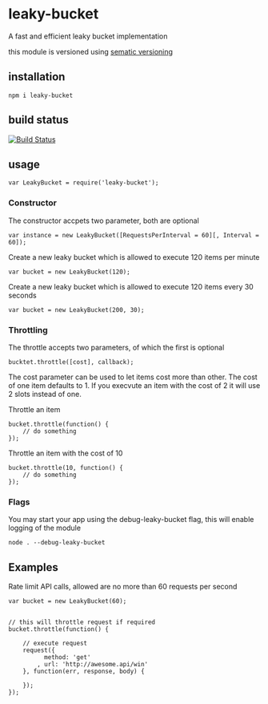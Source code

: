 # leaky-bucket

A fast and efficient leaky bucket implementation

this module is versioned using [sematic versioning](http://semver.org/)

## installation

    npm i leaky-bucket

## build status

[![Build Status](https://travis-ci.org/eventEmitter/leaky-bucket.png?branch=master)](https://travis-ci.org/eventEmitter/leaky-bucket)


## usage

    var LeakyBucket = require('leaky-bucket');


### Constructor

The constructor accpets two parameter, both are optional

    var instance = new LeakyBucket([RequestsPerInterval = 60][, Interval = 60]);


Create a new leaky bucket which is allowed to execute 120 items per minute

    var bucket = new LeakyBucket(120);


Create a new leaky bucket which is allowed to execute 120 items every 30 seconds

    var bucket = new LeakyBucket(200, 30);



### Throttling

The throttle accepts two parameters, of which the first is optional

    bucktet.throttle([cost], callback);

The cost parameter can be used to let items cost more than other. The cost of one item defaults to 1. If you execvute an item with the cost of 2 it will use 2 slots instead of one.


Throttle an item

    bucket.throttle(function() {
        // do something
    });


Throttle an item with the cost of 10

    bucket.throttle(10, function() {
        // do something
    });


### Flags

You may start your app using the debug-leaky-bucket flag, this will enable logging of the module

    node . --debug-leaky-bucket


## Examples

Rate limit API calls, allowed are no more than 60 requests per second

    var bucket = new LeakyBucket(60);


    // this will throttle request if required
    bucket.throttle(function() {

        // execute request
        request({
              method: 'get'
            , url: 'http://awesome.api/win'
        }, function(err, response, body) {

        });
    });